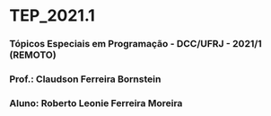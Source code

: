 # TEP_2021.1
### Tópicos Especiais em Programação - DCC/UFRJ - 2021/1 (REMOTO)
### Prof.: Claudson Ferreira Bornstein
### Aluno: Roberto Leonie Ferreira Moreira
